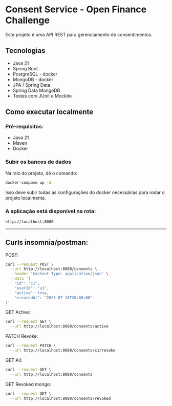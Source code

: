 # Consent Service - Open Finance Challenge

Este projeto é uma API REST para gerenciamento de consentimentos.

## Tecnologias
- Java 21
- Spring Boot
- PostgreSQL - docker
- MongoDB - docker
- JPA / Spring Data
- Spring Data MongoDB
- Testes com JUnit e Mockito

## Como executar localmente

### Pré-requisitos:
- Java 21
- Maven
- Docker

### Subir os bancos de dados

Na raíz do projeto, dê o comando:
```bash
docker-compose up -d
```
Isso deve subir todas as configurações do docker necessárias para rodar o projeto localmente.

### A aplicação está disponível na rota:
```bash
http://localhost:8080
```
__________________________________________________

####
## Curls insomnia/postman:
POST:
```bash
curl --request POST \
  --url http://localhost:8080/consents \
  --header 'Content-Type: application/json' \
  --data '{
    "id": "c1",
    "userId": "u1",
    "active": true,
    "createdAt": "2025-07-18T20:00:00"
}'
```

GET Active:
```bash
curl --request GET \
  --url http://localhost:8080/consents/active
```

PATCH Revoke:
```bash
curl --request PATCH \
  --url http://localhost:8080/consents/c1/revoke
```

GET All:
```bash
curl --request GET \
  --url http://localhost:8080/consents
```

GET Revoked mongo:
```bash
curl --request GET \
  --url http://localhost:8080/consents/revoked
```
